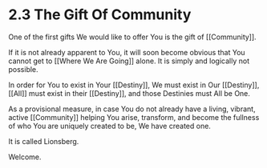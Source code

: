 # 2.3 The Gift Of Community
One of the first gifts We would like to offer You is the gift of [[Community]]. 

If it is not already apparent to You, it will soon become obvious that You cannot get to [[Where We Are Going]] alone. It is simply and logically not possible. 

In order for You to exist in Your [[Destiny]], We must exist in Our [[Destiny]], [[All]] must exist in their [[Destiny]], and those Destinies must All be One. 

As a provisional measure, in case You do not already have a living, vibrant, active [[Community]] helping You arise, transform, and become the fullness of who You are uniquely created to be, We have created one. 

It is called Lionsberg. 

Welcome. 